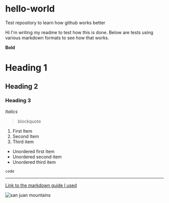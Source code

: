 # hello-world
Test repository to learn how github works better

Hi I'm writing my readme to test how this is done.
Below are tests using various markdown formats to see how that works.

**Bold**
# Heading 1
## Heading 2
### Heading 3

*Italics*

> blockquote

1. First Item
2. Second Item
3. Third item

- Unordered first item
- Unordered second item
- Unordered third item

`code`

---

[Link to the markdown guide I used](https://www.markdownguide.org/cheat-sheet/)

![san juan mountains](https://mdg.imgix.net/assets/images/san-juan-mountains.jpg?auto=format&fit=clip&q=40&w=1080)
